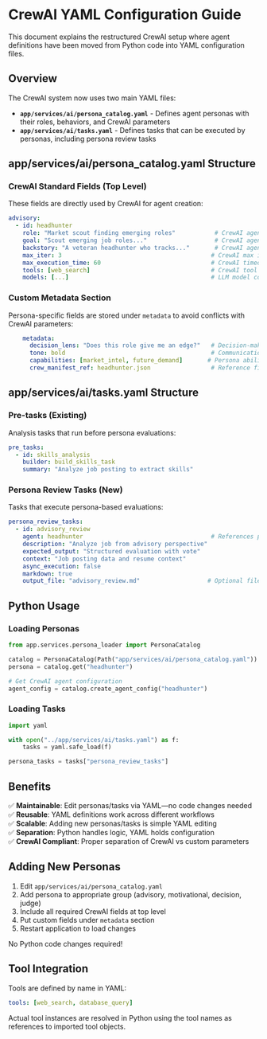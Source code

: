 # CrewAI YAML Configuration Guide

This document explains the restructured CrewAI setup where agent definitions have been moved from Python code into YAML configuration files.

## Overview

The CrewAI system now uses two main YAML files:

- **`app/services/ai/persona_catalog.yaml`** - Defines agent personas with their roles, behaviors, and CrewAI parameters
- **`app/services/ai/tasks.yaml`** - Defines tasks that can be executed by personas, including persona review tasks

## app/services/ai/persona_catalog.yaml Structure

### CrewAI Standard Fields (Top Level)
These fields are directly used by CrewAI for agent creation:

```yaml
advisory:
  - id: headhunter
    role: "Market scout finding emerging roles"           # CrewAI agent role
    goal: "Scout emerging job roles..."                   # CrewAI agent goal  
    backstory: "A veteran headhunter who tracks..."       # CrewAI agent backstory
    max_iter: 3                                          # CrewAI max iterations
    max_execution_time: 60                               # CrewAI timeout (seconds)
    tools: [web_search]                                  # CrewAI tool names
    models: [...]                                        # LLM model configurations
```

### Custom Metadata Section
Persona-specific fields are stored under `metadata` to avoid conflicts with CrewAI parameters:

```yaml
    metadata:
      decision_lens: "Does this role give me an edge?"   # Decision-making perspective
      tone: bold                                         # Communication style
      capabilities: [market_intel, future_demand]       # Persona abilities
      crew_manifest_ref: headhunter.json                 # Reference file
```

## app/services/ai/tasks.yaml Structure

### Pre-tasks (Existing)
Analysis tasks that run before persona evaluations:

```yaml
pre_tasks:
  - id: skills_analysis
    builder: build_skills_task
    summary: "Analyze job posting to extract skills"
```

### Persona Review Tasks (New)
Tasks that execute persona-based evaluations:

```yaml
persona_review_tasks:
  - id: advisory_review
    agent: headhunter                                    # References persona ID
    description: "Analyze job from advisory perspective"
    expected_output: "Structured evaluation with vote"
    context: "Job posting data and resume context"
    async_execution: false
    markdown: true
    output_file: "advisory_review.md"                   # Optional file output
```

## Python Usage

### Loading Personas
```python
from app.services.persona_loader import PersonaCatalog

catalog = PersonaCatalog(Path("app/services/ai/persona_catalog.yaml"))
persona = catalog.get("headhunter")

# Get CrewAI agent configuration
agent_config = catalog.create_agent_config("headhunter")
```

### Loading Tasks

```python
import yaml

with open("../app/services/ai/tasks.yaml") as f:
    tasks = yaml.safe_load(f)

persona_tasks = tasks["persona_review_tasks"]
```

## Benefits

✅ **Maintainable**: Edit personas/tasks via YAML—no code changes needed  
✅ **Reusable**: YAML definitions work across different workflows  
✅ **Scalable**: Adding new personas/tasks is simple YAML editing  
✅ **Separation**: Python handles logic, YAML holds configuration  
✅ **CrewAI Compliant**: Proper separation of CrewAI vs custom parameters  

## Adding New Personas

1. Edit `app/services/ai/persona_catalog.yaml`
2. Add persona to appropriate group (advisory, motivational, decision, judge)
3. Include all required CrewAI fields at top level
4. Put custom fields under `metadata` section
5. Restart application to load changes

No Python code changes required!

## Tool Integration

Tools are defined by name in YAML:

```yaml
tools: [web_search, database_query]
```

Actual tool instances are resolved in Python using the tool names as references to imported tool objects.